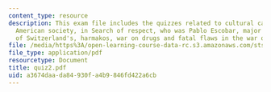```yaml
---
content_type: resource
description: This exam file includes the quizzes related to cultural capital, mainstream
  American society, in Search of respect, who was Pablo Escobar, major strategic keystones
  of Switzerland's, harmakos, war on drugs and fatal flaws in the war on drugs.
file: /media/https%3A/open-learning-course-data-rc.s3.amazonaws.com/sts-062j-drugs-politics-and-culture-spring-2006/a3674daada84930fa4b9846fd422a6cb_quiz2.pdf
file_type: application/pdf
resourcetype: Document
title: quiz2.pdf
uid: a3674daa-da84-930f-a4b9-846fd422a6cb
---
```

